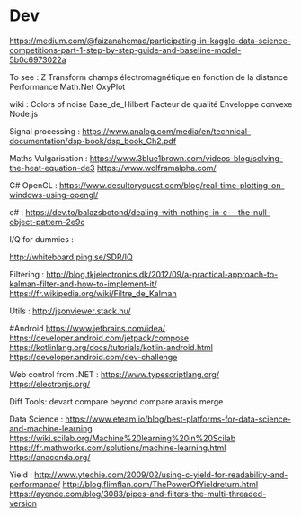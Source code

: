 # Dev
https://medium.com/@faizanahemad/participating-in-kaggle-data-science-competitions-part-1-step-by-step-guide-and-baseline-model-5b0c6973022a


To see :
Z Transform
champs électromagnétique en fonction de la distance
Performance Math.Net
OxyPlot

wiki : 
Colors of noise
Base_de_Hilbert
Facteur de qualité
Enveloppe convexe
Node.js

Signal processing :
https://www.analog.com/media/en/technical-documentation/dsp-book/dsp_book_Ch2.pdf

Maths Vulgarisation :
https://www.3blue1brown.com/videos-blog/solving-the-heat-equation-de3
https://www.wolframalpha.com/

C# OpenGL :
https://www.desultoryquest.com/blog/real-time-plotting-on-windows-using-opengl/

c# :
https://dev.to/balazsbotond/dealing-with-nothing-in-c---the-null-object-pattern-2e9c

I/Q for dummies :

http://whiteboard.ping.se/SDR/IQ

Filtering :
http://blog.tkjelectronics.dk/2012/09/a-practical-approach-to-kalman-filter-and-how-to-implement-it/
https://fr.wikipedia.org/wiki/Filtre_de_Kalman

Utils :
http://jsonviewer.stack.hu/

#Android
https://www.jetbrains.com/idea/
https://developer.android.com/jetpack/compose
https://kotlinlang.org/docs/tutorials/kotlin-android.html
https://developer.android.com/dev-challenge

Web control from .NET :
https://www.typescriptlang.org/
https://electronjs.org/

Diff Tools:
devart compare
beyond compare
araxis merge

Data Science :
https://www.eteam.io/blog/best-platforms-for-data-science-and-machine-learning
https://wiki.scilab.org/Machine%20learning%20in%20Scilab
https://fr.mathworks.com/solutions/machine-learning.html
https://anaconda.org/

Yield :
http://www.ytechie.com/2009/02/using-c-yield-for-readability-and-performance/
http://blog.flimflan.com/ThePowerOfYieldreturn.html
https://ayende.com/blog/3083/pipes-and-filters-the-multi-threaded-version



